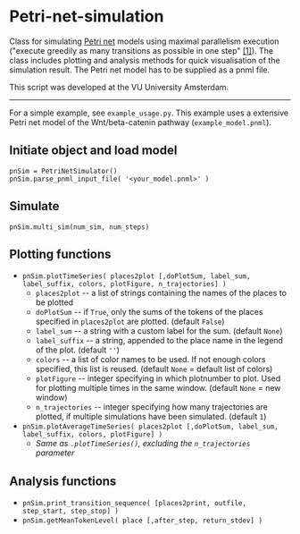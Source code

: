 # Petri-net-simulation

Class for simulating [Petri net](https://en.wikipedia.org/wiki/Petri_net) models using maximal parallelism execution ("execute greedily as many transitions as possible in one step" [[1]](http://www.cs.vu.nl/~wanf/pubs/fmsb08.pdf)). The class includes plotting and analysis methods for quick visualisation of the simulation result. The Petri net model has to be supplied as a pnml file.

This script was developed at the VU University Amsterdam.

***

For a simple example, see `example_usage.py`. This example uses a extensive Petri net model of the Wnt/beta-catenin pathway (`example_model.pnml`).

## Initiate object and load model
```
pnSim = PetriNetSimulator()
pnSim.parse_pnml_input_file( '<your_model.pnml>' )
```

## Simulate
`pnSim.multi_sim(num_sim, num_steps)`


## Plotting functions

- `pnSim.plotTimeSeries( places2plot [,doPlotSum, label_sum, label_suffix, colors, plotFigure, n_trajectories] )`
  - `places2plot` -- a list of strings containing the names of the places to be plotted
  - `doPlotSum` -- if `True`, only the sums of the tokens of the places specified in `places2plot` are plotted. (default `False`)
  - `label_sum` -- a string with a custom label for the sum. (default `None`)
  - `label_suffix` -- a string, appended to the place name in the legend of the plot. (default `''`)
  - `colors` -- a list of color names to be used. If not enough colors specified, this list is reused. (default `None` = default list of colors)
  - `plotFigure` -- integer specifying in which plotnumber to plot. Used for plotting multiple times in the same window. (default `None` = new window)
  - `n_trajectories` -- integer specifying how many trajectories are plotted, if multiple simulations have been simulated.  (default `1`)
- `pnSim.plotAverageTimeSeries( places2plot [,doPlotSum, label_sum, label_suffix, colors, plotFigure] )`
  - *Same as `.plotTimeSeries()`, excluding the `n_trajectories` parameter*


## Analysis functions
- `pnSim.print_transition_sequence( [places2print, outfile, step_start, step_stop] )`
- `pnSim.getMeanTokenLevel( place [,after_step, return_stdev] )`

